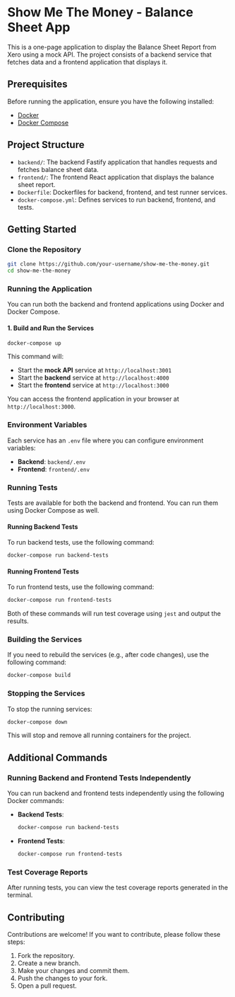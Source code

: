 
# Show Me The Money - Balance Sheet App

This is a one-page application to display the Balance Sheet Report from Xero using a mock API. The project consists of a backend service that fetches data and a frontend application that displays it.

## Prerequisites

Before running the application, ensure you have the following installed:

- [Docker](https://www.docker.com/get-started)
- [Docker Compose](https://docs.docker.com/compose/)

## Project Structure

- `backend/`: The backend Fastify application that handles requests and fetches balance sheet data.
- `frontend/`: The frontend React application that displays the balance sheet report.
- `Dockerfile`: Dockerfiles for backend, frontend, and test runner services.
- `docker-compose.yml`: Defines services to run backend, frontend, and tests.

## Getting Started

### Clone the Repository

```bash
git clone https://github.com/your-username/show-me-the-money.git
cd show-me-the-money
```

### Running the Application

You can run both the backend and frontend applications using Docker and Docker Compose.

#### 1. Build and Run the Services

```bash
docker-compose up
```

This command will:

- Start the **mock API** service at `http://localhost:3001`
- Start the **backend** service at `http://localhost:4000`
- Start the **frontend** service at `http://localhost:3000`

You can access the frontend application in your browser at `http://localhost:3000`.

### Environment Variables

Each service has an `.env` file where you can configure environment variables:

- **Backend**: `backend/.env`
- **Frontend**: `frontend/.env`

### Running Tests

Tests are available for both the backend and frontend. You can run them using Docker Compose as well.

#### Running Backend Tests

To run backend tests, use the following command:

```bash
docker-compose run backend-tests
```

#### Running Frontend Tests

To run frontend tests, use the following command:

```bash
docker-compose run frontend-tests
```

Both of these commands will run test coverage using `jest` and output the results.

### Building the Services

If you need to rebuild the services (e.g., after code changes), use the following command:

```bash
docker-compose build
```

### Stopping the Services

To stop the running services:

```bash
docker-compose down
```

This will stop and remove all running containers for the project.

## Additional Commands

### Running Backend and Frontend Tests Independently

You can run backend and frontend tests independently using the following Docker commands:

- **Backend Tests**: 

  ```bash
  docker-compose run backend-tests
  ```

- **Frontend Tests**: 

  ```bash
  docker-compose run frontend-tests
  ```

### Test Coverage Reports

After running tests, you can view the test coverage reports generated in the terminal.

## Contributing

Contributions are welcome! If you want to contribute, please follow these steps:

1. Fork the repository.
2. Create a new branch.
3. Make your changes and commit them.
4. Push the changes to your fork.
5. Open a pull request.

